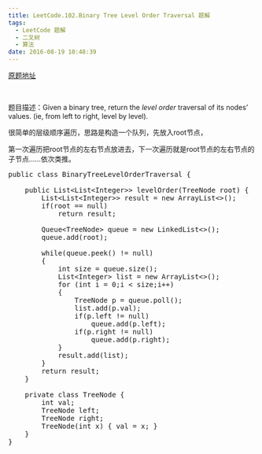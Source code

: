 ```yaml
---
title: LeetCode.102.Binary Tree Level Order Traversal 题解
tags:
  - LeetCode 题解
  - 二叉树
  - 算法
date: 2016-08-19 10:48:39
---
```


[原题地址](https://leetcode.com/problems/binary-tree-level-order-traversal/)

&nbsp;

题目描述：Given a binary tree, return the _level order_ traversal of its nodes&#8217; values. (ie, from left to right, level by level).

很简单的层级顺序遍历，思路是构造一个队列，先放入root节点，

第一次遍历把root节点的左右节点放进去，下一次遍历就是root节点的左右节点的子节点……依次类推。

<pre>
public class BinaryTreeLevelOrderTraversal {

    public List&lt;List&lt;Integer&gt;&gt; levelOrder(TreeNode root) {
        List&lt;List&lt;Integer&gt;&gt; result = new ArrayList&lt;&gt;();
        if(root == null)
            return result;

        Queue&lt;TreeNode&gt; queue = new LinkedList&lt;&gt;();
        queue.add(root);

        while(queue.peek() != null)
        {
            int size = queue.size();
            List&lt;Integer&gt; list = new ArrayList&lt;&gt;();
            for (int i = 0;i &lt; size;i++)
            {
                TreeNode p = queue.poll();
                list.add(p.val);
                if(p.left != null)
                    queue.add(p.left);
                if(p.right != null)
                    queue.add(p.right);
            }
            result.add(list);
        }
        return result;
    }

    private class TreeNode {
        int val;
        TreeNode left;
        TreeNode right;
        TreeNode(int x) { val = x; }
    }
}</pre>

&nbsp;